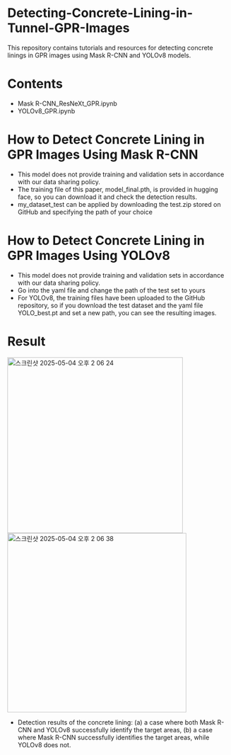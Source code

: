 # Detecting-Concrete-Lining-in-Tunnel-GPR-Images

This repository contains tutorials and resources for detecting concrete linings in GPR images using Mask R-CNN and YOLOv8 models.

# Contents

- Mask R-CNN_ResNeXt_GPR.ipynb
- YOLOv8_GPR.ipynb

# How to Detect Concrete Lining in GPR Images Using Mask R-CNN

- This model does not provide training and validation sets in accordance with our data sharing policy.
- The training file of this paper, model_final.pth, is provided in hugging face, so you can download it and check the detection results.
- my_dataset_test can be applied by downloading the test.zip stored on GitHub and specifying the path of your choice

# How to Detect Concrete Lining in GPR Images Using YOLOv8

- This model does not provide training and validation sets in accordance with our data sharing policy.
- Go into the yaml file and change the path of the test set to yours
- For YOLOv8, the training files have been uploaded to the GitHub repository, so if you download the test dataset and the yaml file YOLO_best.pt and set a new path, you can see the resulting images.

# Result
<img width="397" alt="스크린샷 2025-05-04 오후 2 06 24" src="https://github.com/user-attachments/assets/c6e7237e-40dd-4fd7-9250-794af4372602" /> 
<img width="405" alt="스크린샷 2025-05-04 오후 2 06 38" src="https://github.com/user-attachments/assets/dc675bbe-9ac2-4cc1-96ac-22638636e666" />

- Detection results of the concrete lining: (a) a
case where both Mask R-CNN and YOLOv8 successfully
identify the target areas, (b) a case where Mask R-CNN
successfully identifies the target areas, while YOLOv8 does
not.
